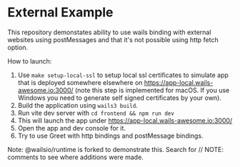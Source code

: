 # External Example

This repository demonstates ability to use wails binding with external websites using postMessages and that it's not possible using http fetch option.

How to launch:
1. Use `make setup-local-ssl` to setup local ssl certificates to simulate app that is deployed somewhere elsewhere on https://app-local.wails-awesome.io:3000/ (note this step is implemented for macOS. If you use Windows you need to generate self signed certificates by your own).
2. Build the application using `wails3 build`.
3. Run vite dev server with `cd frontend && npm run dev`
4. This will launch the app under https://app-local.wails-awesome.io:3000/
5. Open the app and dev console for it.
6. Try to use Greet with http bindings and postMessage bindings.

Note: @wailsio/runtime is forked to demonstrate this. Search for // NOTE: comments to see where additions were made.
